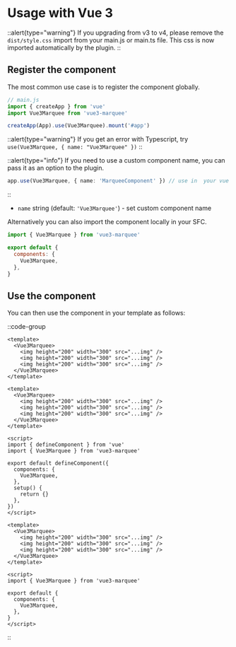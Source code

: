 # Usage with Vue 3

::alert{type="warning"}
If you upgrading from v3 to v4, please remove the `dist/style.css` import from your main.js or main.ts file. This css is now imported automatically by the plugin.
::

## Register the component

The most common use case is to register the component globally.

```js
// main.js
import { createApp } from 'vue'
import Vue3Marquee from 'vue3-marquee'

createApp(App).use(Vue3Marquee).mount('#app')
```

::alert{type="warning"}
If you get an error with Typescript, try `use(Vue3Marquee, { name: "Vue3Marquee" })`
::

::alert{type="info"}
If you need to use a custom component name, you can pass it as an option to the plugin.

```ts
app.use(Vue3Marquee, { name: 'MarqueeComponent' }) // use in  your vue template as  <MarqueeComponent />
```

::

- `name` string (default: `'Vue3Marquee'`) - set custom component name

Alternatively you can also import the component locally in your SFC.

```js
import { Vue3Marquee } from 'vue3-marquee'

export default {
  components: {
    Vue3Marquee,
  },
}
```

## Use the component

You can then use the component in your template as follows:

::code-group

```vue [Script Setup]
<template>
  <Vue3Marquee>
    <img height="200" width="300" src="...img" />
    <img height="200" width="300" src="...img" />
    <img height="200" width="300" src="...img" />
  </Vue3Marquee>
</template>
```

```vue [Composition API]
<template>
  <Vue3Marquee>
    <img height="200" width="300" src="...img" />
    <img height="200" width="300" src="...img" />
    <img height="200" width="300" src="...img" />
  </Vue3Marquee>
</template>

<script>
import { defineComponent } from 'vue'
import { Vue3Marquee } from 'vue3-marquee'

export default defineComponent({
  components: {
    Vue3Marquee,
  },
  setup() {
    return {}
  },
})
</script>
```

```vue [Options API]
<template>
  <Vue3Marquee>
    <img height="200" width="300" src="...img" />
    <img height="200" width="300" src="...img" />
    <img height="200" width="300" src="...img" />
  </Vue3Marquee>
</template>

<script>
import { Vue3Marquee } from 'vue3-marquee'

export default {
  components: {
    Vue3Marquee,
  },
}
</script>
```

::
